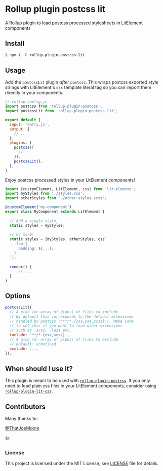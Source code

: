 # Rollup plugin postcss lit

A Rollup plugin to load postcss processed stylesheets in LitElement components

## Install

```bash
$ npm i -D rollup-plugin-postcss-lit
```

## Usage

Add the `postcssLit` plugin _after_ `postcss`. This wraps postcss exported style strings with LitElement's `css`
template literal tag so you can import them directly in your components. 

```javascript
// rollup.config.js
import postcss from 'rollup-plugin-postcss';
import postcssLit from 'rollup-plugin-postcss-lit';

export default {
  input: 'entry.js',
  output: {
    // ...
  },
  plugins: [
    postcss({
      // ...
    }),
    postcssLit(),
  ],
}
```

Enjoy postcss processed styles in your LitElement components!

```typescript
import {customElement, LitElement, css} from 'lit-element';
import myStyles from './styles.css';
import otherStyles from './other-styles.scss';

@customElement('my-component')
export class MyComponent extends LitElement {
  
  // Add a single style
  static styles = myStyles;
  
  // Or more!
  static styles = [myStyles, otherStyles, css`
    .foo {
      padding: ${...};
    }
  `];
  
  render() {
      // ...
  }
}
```

## Options

```javascript
postcssLit({
  // A glob (or array of globs) of files to include.
  // By default this corresponds to the default extensions
  // handled by postcss ('**/*.{css,sss,pcss}'). Make sure
  // to set this if you want to load other extensions
  // such as .scss, .less etc.
  include: '**/*.{css,scss}',
  // A glob (or array of globs) of files to exclude.
  // Default: undefined
  exclude: ...,
}),
```

## When should I use it?

This plugin is meant to be used with [`rollup-plugin-postcss`](https://github.com/egoist/rollup-plugin-postcss).
If you only need to load plain css files in your LitElement components,
consider using [`rollup-plugin-lit-css`](https://github.com/bennypowers/rollup-plugin-lit-css).

## Contributors

Many thanks to:

[@ThatJoeMoore](https://github.com/ThatJoeMoore)

👍

### License

This project is licensed under the MIT License, see [LICENSE](./LICENSE) file for details. 
